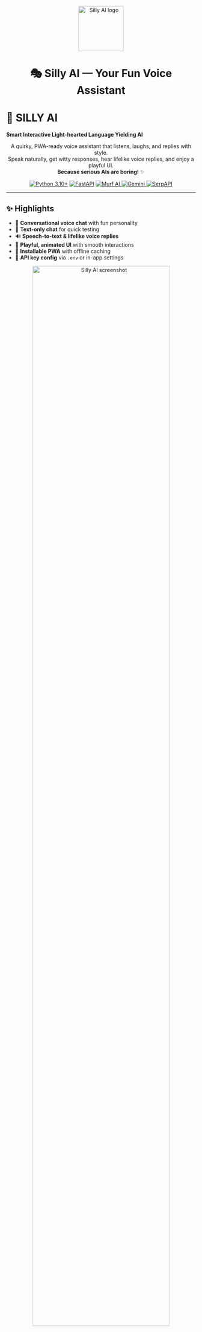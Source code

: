 <p align="center">
  <img src="image/Silly AI .png" width="120" height="120" alt="Silly AI logo" />
</p>

<h1 align="center">🎭 Silly AI — Your Fun Voice Assistant</h1>

# 🤖 SILLY AI  
**Smart Interactive Light-hearted Language Yielding AI**  

<p align="center">
  A quirky, PWA-ready voice assistant that listens, laughs, and replies with style.  
  <br/>Speak naturally, get witty responses, hear lifelike voice replies, and enjoy a playful UI.  
  <br/><b>Because serious AIs are boring!</b> ✨
</p>

<p align="center">
  <a href="https://img.shields.io/badge/Python-3.10%2B-3776AB?logo=python&logoColor=white"><img src="https://img.shields.io/badge/Python-3.10%2B-3776AB?logo=python&logoColor=white" alt="Python 3.10+" /></a>
  <a href="https://img.shields.io/badge/FastAPI-⚡-009688?logo=fastapi&logoColor=white"><img src="https://img.shields.io/badge/FastAPI-⚡-009688?logo=fastapi&logoColor=white" alt="FastAPI" /></a>
  <a href="https://murf.ai/"><img src="https://img.shields.io/badge/MurfAI-🎤-purple?logo=google-voice&logoColor=white" alt="Murf AI" />
  </a>
  <a href="https://ai.google/"><img src="https://img.shields.io/badge/Gemini-∞-4285F4?logo=google&logoColor=white" alt="Gemini" />
  </a>
  <a href="https://serpapi.com/"><img src="https://img.shields.io/badge/SerpAPI-🔍-00C58E?logo=google&logoColor=white" alt="SerpAPI" />
  </a>

---

## ✨ Highlights

- 🎤 **Conversational voice chat** with fun personality  
- 📝 **Text-only chat** for quick testing  
- 🔊 **Speech-to-text & lifelike voice replies**  
- 🎨 **Playful, animated UI** with smooth interactions  
- 📱 **Installable PWA** with offline caching  
- 🔐 **API key config** via `.env` or in-app settings  

<div align="center">
  <img src="image/main.png" alt="Silly AI screenshot" width="85%" style="border-radius: 12px;" />
  <br/>
</div>

---

## 🧭 Table of Contents

1. [Quickstart](#-quickstart)
2. [Environment & Config](#-environment--config)
3. [Architecture](#-architecture)
4. [Core Features](#-core-features)
5. [Project Structure](#-project-structure)
6. [Deployment](#-deployment)
7. [License](#-license)

---

## 🚀 Quickstart

### Prerequisites
- Python 3.10+  
- API keys for Speech-to-Text, LLM, and TTS  



python -m venv .venv
source .venv/bin/activate   # macOS/Linux
. .\.venv\Scripts\Activate.ps1  # Windows

# Install deps
pip install -r requirements.txt

# Add your keys to .env

<p align="center">
  <img src="image/Silly AI .png" width="120" height="120" alt="Silly AI logo" />
</p>

<h1 align="center">🎭 Silly AI — Your Fun Voice Assistant</h1>

<p align="center">
  A quirky, PWA-ready voice assistant that listens, laughs, and replies with style.  
  <br/>Speak naturally, get witty responses, hear lifelike voice replies, and enjoy a playful UI.
</p>

<p align="center">
  <a href="https://img.shields.io/badge/Python-3.10%2B-3776AB?logo=python&logoColor=white"><img src="https://img.shields.io/badge/Python-3.10%2B-3776AB?logo=python&logoColor=white" alt="Python 3.10+" /></a>
  <a href="https://img.shields.io/badge/FastAPI-⚡-009688?logo=fastapi&logoColor=white"><img src="https://img.shields.io/badge/FastAPI-⚡-009688?logo=fastapi&logoColor=white" alt="FastAPI" /></a>
  <a href="https://img.shields.io/badge/PWA-Ready-5A0FC8?logo=pwa&logoColor=white"><img src="https://img.shields.io/badge/PWA-Ready-5A0FC8?logo=pwa&logoColor=white" alt="PWA Ready" /></a>
  <a href="https://img.shields.io/badge/License-MIT-blue"><img src="https://img.shields.io/badge/License-MIT-blue" alt="License" /></a>
</p>

---

## ✨ Highlights

- 🎤 **Conversational voice chat** with fun personality  
- 📝 **Text-only chat** for quick testing  
- 🔊 **Speech-to-text & lifelike voice replies**  
- 🎨 **Playful, animated UI** with smooth interactions  
- 📱 **Installable PWA** with offline caching  
- 🔐 **API key config** via `.env` or in-app settings  

<div align="center">
  <img src="image/main.png" alt="Silly AI screenshot" width="85%" style="border-radius: 12px;" />
  <br/>
</div>

---

## 🧭 Table of Contents

1. [Quickstart](#-quickstart)
2. [Environment & Config](#-environment--config)
3. [Architecture](#-architecture)
4. [Core Features](#-core-features)
5. [Project Structure](#-project-structure)
6. [Deployment](#-deployment)
7. [License](#-license)

---

## 🚀 Quickstart

### Prerequisites
- Python 3.10+  
- API keys for Speech-to-Text, LLM, and TTS  



python -m venv .venv
source .venv/bin/activate   # macOS/Linux
. .\.venv\Scripts\Activate.ps1  # Windows

# Install deps
pip install -r requirements.txt

# Add your keys to .env

## 🔐 Environment & Config

Create a `.env` file inside `uploads/`:

```env
ASSEMBLYAI_API_KEY=your_key
GEMINI_API_KEY=your_key
MURF_API_KEY=your_key
SECRET_KEY=optional_secret_for_encryption

```

### 🧩 Architecture  

```mermaid
sequenceDiagram
    autonumber
    participant U as 👤 User
    participant B as 🌐 Browser (Silly AI UI)
    participant API as ⚡ FastAPI Backend
    participant STT as 🎙 AssemblyAI (STT)
    participant LLM as 🧠 Google Gemini (LLM)
    participant TTS as 🔊 Murf AI (TTS)

    U->>B: 🎤 Speak
    B->>API: 📩 POST /llm/query (audio + session_id)
    API->>STT: 🎙 Transcribe Audio
    STT-->>API: 📄 Transcript
    API->>LLM: 💬 Chat with Context (session history)
    LLM-->>API: 🤖 LLM Response
    API->>TTS: 🔊 Convert to Voice
    TTS-->>API: 🎵 Audio File (mp3)
    API-->>B: 📦 { transcript, llmResponse, audioFile }
    B-->>U: 📝 Show Text + ▶ Play Audio

```

---

### 7. **Quick Start (Installation Guide)**
```markdown
## 🚀 Quick Start

```bash
# Clone repo
git clone https://github.com/your-username/silly-ai.git
cd silly-ai

# Install dependencies
npm install

# Run backend
cd backend
npm start

# Run frontend
cd frontend
npm start

```

## 🧱 Core Features

🎤 Voice & Text Chat → Speak or type, Silly AI replies

🧠 Session Memory → Context preserved for ongoing chats

🔗 Speech Pipeline → AssemblyAI (STT) → Gemini (LLM) → Murf (TTS)

😎 Playful Persona → Replies with humor & casual tone

📱 PWA Ready → Works on desktop & mobile, installable as an app

---

### 8. **Project Structure**
```markdown
## 📂 Project Structure

Silly-AI/
├─ app.py                # FastAPI app
├─ config.py             # Config & key mgmt
├─ schemas.py            # Pydantic models
├─ services/             # API integrations (STT, LLM, TTS)
├─ templates/            # HTML frontend
├─ static/               # JS, CSS, icons
├─ uploads/              # User configs & data
├─ image/                # Logo & screenshots
├─ requirements.txt      # Python deps
├─ Dockerfile            # Deployment
└─ README.md             # You are here

```


## ☁️ Deployment
▶ Local
uvicorn app:app --host 0.0.0.0 --port 8000 --reload

## 🐳 Render / Docker
docker build -t silly-ai .
docker run -p 8000:8000 silly-ai


## 🚀 Live Demo
🔗 [Click here to try SillyAI](https://silly19-ai.onrender.com)

## 📄 License

MIT License © 2025 Sahil Kulria